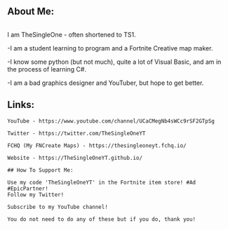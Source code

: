 ## About Me:

```
```
I am TheSingleOne - often shortened to TS1.

-I am a student learning to program and a Fortnite Creative map maker.

-I know some python (but not much), quite a lot of Visual Basic, and am in the process of learning C#. 

-I am a bad graphics designer and YouTuber, but hope to get better.

## Links:
```
YouTube - https://www.youtube.com/channel/UCaCMegNb4sWCc9rSF2GTpSg

Twitter - https://twitter.com/TheSingleOneYT

FCHQ (My FNCreate Maps) - https://thesingleoneyt.fchq.io/

Website - https://TheSingleOneYT.github.io/

## How To Support Me:

```
```
Use my code 'TheSingleOneYT' in the Fortnite item store! #Ad #EpicPartner!
Follow my Twitter!

Subscribe to my YouTube channel!

You do not need to do any of these but if you do, thank you!
